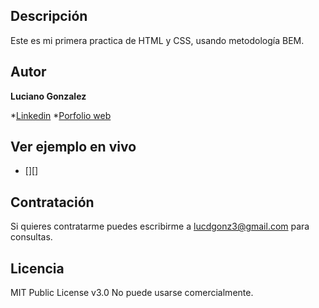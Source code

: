 ## Descripción 
Este es mi primera practica de HTML y CSS, usando metodología BEM.

## Autor 
**Luciano Gonzalez**

*[Linkedin](www.linkedin.com/in/luciano-gonzalez-6a700a289)
*[Porfolio web]()

## Ver ejemplo en vivo
- [][]
  
## Contratación
Si quieres contratarme puedes escribirme a lucdgonz3@gmail.com para consultas.

## Licencia
MIT Public License v3.0
No puede usarse comercialmente.

